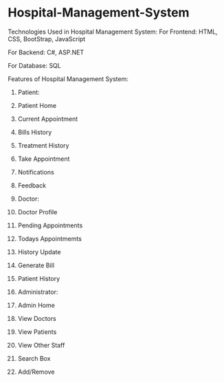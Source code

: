 # Hospital-Management-System
Technologies Used in Hospital Management System:
For Frontend: HTML, CSS, BootStrap, JavaScript

For Backend: C#, ASP.NET

For Database: SQL

Features of Hospital Management System:
1. Patient:

1. Patient Home
2. Current Appointment
3. Bills History
4. Treatment History
5. Take Appointment
6. Notifications
7. Feedback

2. Doctor:

1. Doctor Profile
2. Pending Appointments
3. Todays Appointmemts
4. History Update
5. Generate Bill
6. Patient History

3. Administrator:

1. Admin Home
2. View Doctors
3. View Patients
4. View Other Staff
5. Search Box
6. Add/Remove
